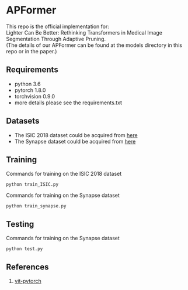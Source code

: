 # APFormer

This repo is the official implementation for:\
Lighter Can Be Better: Rethinking Transformers in Medical Image Segmentation Through Adaptive Pruning.\
(The details of our APFormer can be found at the models directory in this repo or in the paper.)

## Requirements

* python 3.6
* pytorch 1.8.0
* torchvision 0.9.0
* more details please see the requirements.txt

## Datasets

* The ISIC 2018 dataset could be acquired from [here](https://challenge.isic-archive.com/data/)
* The Synapse dataset could be acquired from [here](https://www.synapse.org/#!Synapse:syn3193805/wiki/217789)

## Training

Commands for training on the ISIC 2018 dataset
```
python train_ISIC.py
```
Commands for training on the Synapse dataset
```
python train_synapse.py
```
## Testing

Commands for training on the Synapse dataset
``` 
python test.py
```
## References

1. [vit-pytorch](https://github.com/lucidrains/vit-pytorch)
